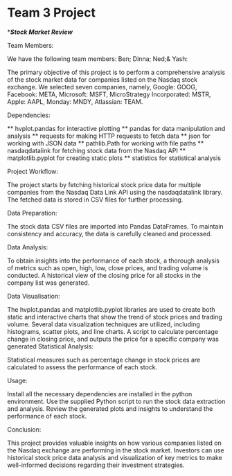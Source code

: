 # Team 3 Project
******Stock Market Review*****

Team Members:

We have the following team members:
Ben;
Dinna;
Ned;&
Yash:

The primary objective of this project is to perform a comprehensive analysis of the stock market data for companies listed on the Nasdaq stock exchange. We selected seven companies, namely, Google: GOOG, Facebook: META, Microsoft: MSFT, MicroStrategy Incorporated: MSTR, Apple: AAPL, Monday: MNDY, Atlassian: TEAM. 

Dependencies:

** hvplot.pandas for interactive plotting
** pandas for data manipulation and analysis
** requests for making HTTP requests to fetch data
** json for working with JSON data
** pathlib.Path for working with file paths
** nasdaqdatalink for fetching stock data from the Nasdaq API
** matplotlib.pyplot for creating static plots
** statistics for statistical analysis

Project Workflow:

The project starts by fetching historical stock price data for multiple companies from the Nasdaq Data Link API using the nasdaqdatalink library.
The fetched data is stored in CSV files for further processing.

Data Preparation:

The stock data CSV files are imported into Pandas DataFrames.
To maintain consistency and accuracy, the data is carefully cleaned and processed.

Data Analysis:

To obtain insights into the performance of each stock, a thorough analysis of metrics such as open, high, low, close prices, and trading volume is conducted.
A historical view of the closing price for all stocks in the company list was generated.

Data Visualisation:

The hvplot.pandas and matplotlib.pyplot libraries are used to create both static and interactive charts that show the trend of stock prices and trading volume.
Several data visualization techniques are utilized, including histograms, scatter plots, and line charts.
A script to calculate percentage change in closing price, and outputs the price for a specific company was generated
Statistical Analysis:

Statistical measures such as percentage change in stock prices are calculated to assess the performance of each stock.

Usage:

Install all the necessary dependencies are installed in the python environment.
Use the supplied Python script to run the stock data extraction and analysis.
Review the generated plots and insights to understand the performance of each stock.

Conclusion:

This project provides valuable insights on how various companies listed on the Nasdaq exchange are performing in the stock market. Investors can use historical stock price data analysis and visualization of key metrics to make well-informed decisions regarding their investment strategies.
